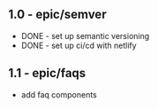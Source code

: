 ## 1.0 - epic/semver

- DONE - set up semantic versioning
- DONE - set up ci/cd with netlify

## 1.1 - epic/faqs

- add faq components
